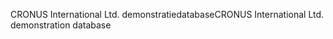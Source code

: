 <span data-ttu-id="38e2d-101">CRONUS International Ltd. demonstratiedatabase</span><span class="sxs-lookup"><span data-stu-id="38e2d-101">CRONUS International Ltd. demonstration database</span></span>
